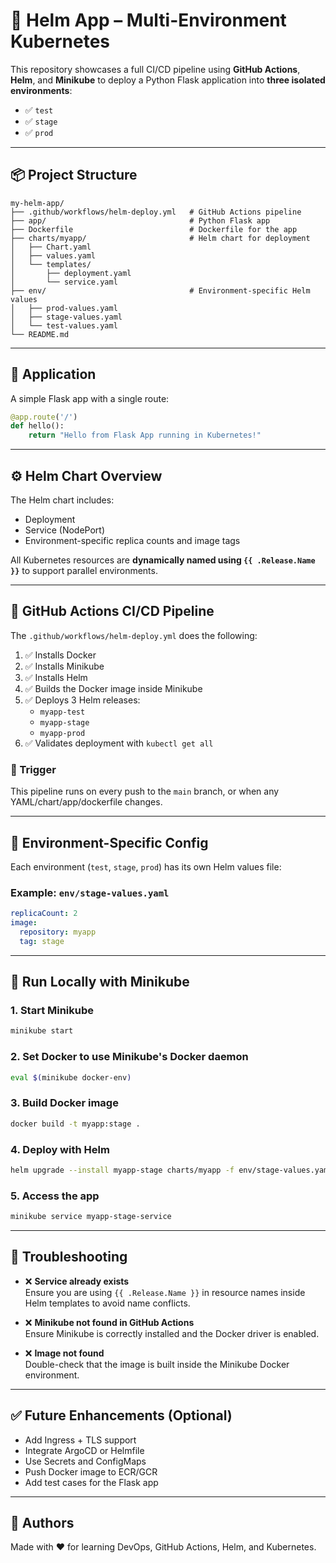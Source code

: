 # 🚀 Helm App – Multi-Environment Kubernetes

This repository showcases a full CI/CD pipeline using **GitHub Actions**, **Helm**, and **Minikube** to deploy a Python Flask application into **three isolated environments**:

- ✅ `test`
- ✅ `stage`
- ✅ `prod`

---

## 📦 Project Structure

```
my-helm-app/
├── .github/workflows/helm-deploy.yml   # GitHub Actions pipeline
├── app/                                # Python Flask app
├── Dockerfile                          # Dockerfile for the app
├── charts/myapp/                       # Helm chart for deployment
│   ├── Chart.yaml
│   ├── values.yaml
│   └── templates/
│       ├── deployment.yaml
│       └── service.yaml
├── env/                                # Environment-specific Helm values
│   ├── prod-values.yaml
│   ├── stage-values.yaml
│   └── test-values.yaml
└── README.md
```

---

## 🐳 Application

A simple Flask app with a single route:

```python
@app.route('/')
def hello():
    return "Hello from Flask App running in Kubernetes!"
```

---

## ⚙️ Helm Chart Overview

The Helm chart includes:

- Deployment
- Service (NodePort)
- Environment-specific replica counts and image tags

All Kubernetes resources are **dynamically named using `{{ .Release.Name }}`** to support parallel environments.

---

## 🚀 GitHub Actions CI/CD Pipeline

The `.github/workflows/helm-deploy.yml` does the following:

1. ✅ Installs Docker
2. ✅ Installs Minikube
3. ✅ Installs Helm
4. ✅ Builds the Docker image inside Minikube
5. ✅ Deploys 3 Helm releases:
   - `myapp-test`
   - `myapp-stage`
   - `myapp-prod`
6. ✅ Validates deployment with `kubectl get all`

### 🔁 Trigger

This pipeline runs on every push to the `main` branch, or when any YAML/chart/app/dockerfile changes.

---

## 🔧 Environment-Specific Config

Each environment (`test`, `stage`, `prod`) has its own Helm values file:

### Example: `env/stage-values.yaml`

```yaml
replicaCount: 2
image:
  repository: myapp
  tag: stage
```

---

## 🧪 Run Locally with Minikube

### 1. Start Minikube

```bash
minikube start
```

### 2. Set Docker to use Minikube's Docker daemon

```bash
eval $(minikube docker-env)
```

### 3. Build Docker image

```bash
docker build -t myapp:stage .
```

### 4. Deploy with Helm

```bash
helm upgrade --install myapp-stage charts/myapp -f env/stage-values.yaml
```

### 5. Access the app

```bash
minikube service myapp-stage-service
```

---

## 🔐 Troubleshooting

- ❌ **Service already exists**  
  Ensure you are using `{{ .Release.Name }}` in resource names inside Helm templates to avoid name conflicts.

- ❌ **Minikube not found in GitHub Actions**  
  Ensure Minikube is correctly installed and the Docker driver is enabled.

- ❌ **Image not found**  
  Double-check that the image is built inside the Minikube Docker environment.

---

## ✅ Future Enhancements (Optional)

- Add Ingress + TLS support
- Integrate ArgoCD or Helmfile
- Use Secrets and ConfigMaps
- Push Docker image to ECR/GCR
- Add test cases for the Flask app

---

## 🙌 Authors

Made with ❤️ for learning DevOps, GitHub Actions, Helm, and Kubernetes.
